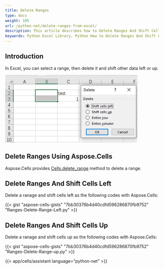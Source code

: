 ```yaml
---
title: Delete Ranges
type: docs
weight: 105
url: /python-net/delete-ranges-from-excel/
description: This article describes how to Delete Ranges And Shift Cells Left or Right with Aspose.Cells for Python via .NET library.
keywords: Python Excel Library, Python How to Delete Ranges And Shift Cells Left, Python How to Delete Ranges And Shift Cells Up.
---
```


## **Introduction**

In Excel, you can select a range, then delete it and shift other data left or up.

**![Shift options](delete-range.png)**

## **Delete Ranges Using Aspose.Cells**

Aspose.Cells provides [Cells.delete_range](https://reference.aspose.com/cells/python-net/aspose.cells/cells/delete_range/) method to delete a range.

## **Delete Ranges And Shift Cells Left**

Delete a ranage and shift cells left as the following codes with Aspose.Cells:

{{< gist "aspose-cells-gists" "7bb30376b4d40cdfd596286870fb9752" "Ranges-Delete-Range-Left.py" >}}

## **Delete Ranges And Shift Cells Up**

Delete a ranage and shift cells up as the following codes with Aspose.Cells:

{{< gist "aspose-cells-gists" "7bb30376b4d40cdfd596286870fb9752" "Ranges-Delete-Range-up.py" >}}

{{< app/cells/assistant language="python-net" >}}